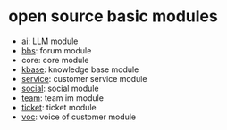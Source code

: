 <!--
 * @Author: jackning 270580156@qq.com
 * @Date: 2024-04-28 11:40:46
 * @LastEditors: jackning 270580156@qq.com
 * @LastEditTime: 2024-12-02 22:57:49
 * @Description: bytedesk.com https://github.com/Bytedesk/bytedesk
 *   Please be aware of the BSL license restrictions before installing Bytedesk IM – 
 *  selling, reselling, or hosting Bytedesk IM as a service is a breach of the terms and automatically terminates your rights under the license.
 *  Business Source License 1.1: https://github.com/Bytedesk/bytedesk/blob/main/LICENSE 
 *  contact: 270580156@qq.com 
 *  联系：270580156@qq.com
 * Copyright (c) 2024 by bytedesk.com, All Rights Reserved. 
-->
# open source basic modules

- [ai](http://127.0.0.1:9003/ai/): LLM module
- [bbs](http://127.0.0.1:9003/bbs/): forum module
- core: core module
- [kbase](http://127.0.0.1:9003/kbase/): knowledge base module
- [service](http://127.0.0.1:9003/service/): customer service module
- [social](http://127.0.0.1:9003/social/): social module
- [team](http://127.0.0.1:9003/team/): team im module
- [ticket](http://127.0.0.1:9003/ticket/): ticket module
- [voc](http://127.0.0.1:9003/voc/): voice of customer module
